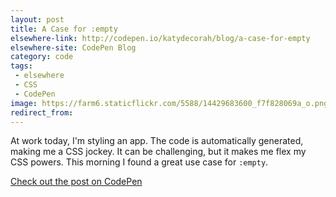 ```yaml
---
layout: post
title: A Case for :empty
elsewhere-link: http://codepen.io/katydecorah/blog/a-case-for-empty
elsewhere-site: CodePen Blog
category: code
tags:
 - elsewhere
 - CSS
 - CodePen
image: https://farm6.staticflickr.com/5588/14429683600_f7f828069a_o.png
redirect_from: 
---
```



At work today, I'm styling an app. The code is automatically generated, making me a CSS jockey. It can be challenging, but it makes me flex my CSS powers. This morning I found a great use case for `:empty`.


[Check out the post on CodePen](http://codepen.io/katydecorah/blog/a-case-for-empty)

